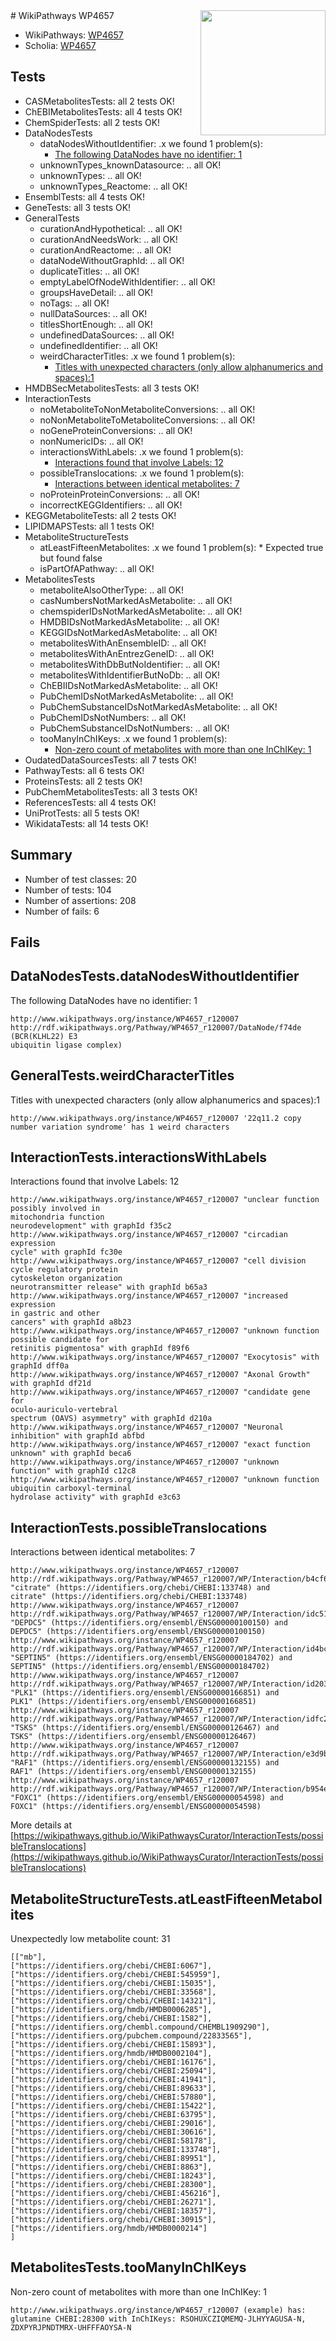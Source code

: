 <img style="float: right; width: 200px" src="https://upload.wikimedia.org/wikipedia/commons/thumb/8/83/Wplogo_with_text_500.png/640px-Wplogo_with_text_500.png" />
# WikiPathways WP4657

* WikiPathways: [WP4657](https://new.wikipathways.org/pathways/WP4657)
* Scholia: [WP4657](https://scholia.toolforge.org/wikipathways/WP4657)
## Tests
* CASMetabolitesTests: all 2 tests OK!
* ChEBIMetabolitesTests: all 4 tests OK!
* ChemSpiderTests: all 2 tests OK!
* DataNodesTests
    * dataNodesWithoutIdentifier: .x we found 1 problem(s):
        * [The following DataNodes have no identifier: 1](#d2d32fa0)
    * unknownTypes_knownDatasource: .. all OK!
    * unknownTypes: .. all OK!
    * unknownTypes_Reactome: .. all OK!
* EnsemblTests: all 4 tests OK!
* GeneTests: all 3 tests OK!
* GeneralTests
    * curationAndHypothetical: .. all OK!
    * curationAndNeedsWork: .. all OK!
    * curationAndReactome: .. all OK!
    * dataNodeWithoutGraphId: .. all OK!
    * duplicateTitles: .. all OK!
    * emptyLabelOfNodeWithIdentifier: .. all OK!
    * groupsHaveDetail: .. all OK!
    * noTags: .. all OK!
    * nullDataSources: .. all OK!
    * titlesShortEnough: .. all OK!
    * undefinedDataSources: .. all OK!
    * undefinedIdentifier: .. all OK!
    * weirdCharacterTitles: .x we found 1 problem(s):
        * [Titles with unexpected characters (only allow alphanumerics and spaces):1](#fda87b3f)
* HMDBSecMetabolitesTests: all 3 tests OK!
* InteractionTests
    * noMetaboliteToNonMetaboliteConversions: .. all OK!
    * noNonMetaboliteToMetaboliteConversions: .. all OK!
    * noGeneProteinConversions: .. all OK!
    * nonNumericIDs: .. all OK!
    * interactionsWithLabels: .x we found 1 problem(s):
        * [Interactions found that involve Labels: 12](#fe97a8ba)
    * possibleTranslocations: .x we found 1 problem(s):
        * [Interactions between identical metabolites: 7](#d59038ca)
    * noProteinProteinConversions: .. all OK!
    * incorrectKEGGIdentifiers: .. all OK!
* KEGGMetaboliteTests: all 2 tests OK!
* LIPIDMAPSTests: all 1 tests OK!
* MetaboliteStructureTests
    * atLeastFifteenMetabolites: .x we found 1 problem(s):
            * Expected true but found false
    * isPartOfAPathway: .. all OK!
* MetabolitesTests
    * metaboliteAlsoOtherType: .. all OK!
    * casNumbersNotMarkedAsMetabolite: .. all OK!
    * chemspiderIDsNotMarkedAsMetabolite: .. all OK!
    * HMDBIDsNotMarkedAsMetabolite: .. all OK!
    * KEGGIDsNotMarkedAsMetabolite: .. all OK!
    * metabolitesWithAnEnsembleID: .. all OK!
    * metabolitesWithAnEntrezGeneID: .. all OK!
    * metabolitesWithDbButNoIdentifier: .. all OK!
    * metabolitesWithIdentifierButNoDb: .. all OK!
    * ChEBIIDsNotMarkedAsMetabolite: .. all OK!
    * PubChemIDsNotMarkedAsMetabolite: .. all OK!
    * PubChemSubstanceIDsNotMarkedAsMetabolite: .. all OK!
    * PubChemIDsNotNumbers: .. all OK!
    * PubChemSubstanceIDsNotNumbers: .. all OK!
    * tooManyInChIKeys: .x we found 1 problem(s):
        * [Non-zero count of metabolites with more than one InChIKey: 1](#a4e4037e)
* OudatedDataSourcesTests: all 7 tests OK!
* PathwayTests: all 6 tests OK!
* ProteinsTests: all 2 tests OK!
* PubChemMetabolitesTests: all 3 tests OK!
* ReferencesTests: all 4 tests OK!
* UniProtTests: all 5 tests OK!
* WikidataTests: all 14 tests OK!


## Summary

* Number of test classes: 20
* Number of tests: 104
* Number of assertions: 208
* Number of fails: 6

## Fails

<a name="d2d32fa0" />

## DataNodesTests.dataNodesWithoutIdentifier

The following DataNodes have no identifier: 1
```
http://www.wikipathways.org/instance/WP4657_r120007 http://rdf.wikipathways.org/Pathway/WP4657_r120007/DataNode/f74de (BCR(KLHL22) E3 
ubiquitin ligase complex)
```

<a name="fda87b3f" />

## GeneralTests.weirdCharacterTitles

Titles with unexpected characters (only allow alphanumerics and spaces):1
```
http://www.wikipathways.org/instance/WP4657_r120007 '22q11.2 copy number variation syndrome' has 1 weird characters
```

<a name="fe97a8ba" />

## InteractionTests.interactionsWithLabels

Interactions found that involve Labels: 12
```
http://www.wikipathways.org/instance/WP4657_r120007 "unclear function
possibly involved in 
mitochondria function
neurodevelopment" with graphId f35c2
http://www.wikipathways.org/instance/WP4657_r120007 "circadian 
expression
cycle" with graphId fc30e
http://www.wikipathways.org/instance/WP4657_r120007 "cell division cycle regulatory protein
cytoskeleton organization
neurotransmitter release" with graphId b65a3
http://www.wikipathways.org/instance/WP4657_r120007 "increased expression
in gastric and other
cancers" with graphId a8b23
http://www.wikipathways.org/instance/WP4657_r120007 "unknown function
possible candidate for
retinitis pigmentosa" with graphId f89f6
http://www.wikipathways.org/instance/WP4657_r120007 "Exocytosis" with graphId dff0a
http://www.wikipathways.org/instance/WP4657_r120007 "Axonal Growth" with graphId df21d
http://www.wikipathways.org/instance/WP4657_r120007 "candidate gene for
oculo-auriculo-vertebral 
spectrum (OAVS) asymmetry" with graphId d210a
http://www.wikipathways.org/instance/WP4657_r120007 "Neuronal inhibition" with graphId abfbd
http://www.wikipathways.org/instance/WP4657_r120007 "exact function 
unknown" with graphId beca6
http://www.wikipathways.org/instance/WP4657_r120007 "unknown
function" with graphId c12c8
http://www.wikipathways.org/instance/WP4657_r120007 "unknown function
ubiquitin carboxyl-terminal 
hydrolase activity" with graphId e3c63
```

<a name="d59038ca" />

## InteractionTests.possibleTranslocations

Interactions between identical metabolites: 7
```
http://www.wikipathways.org/instance/WP4657_r120007 http://rdf.wikipathways.org/Pathway/WP4657_r120007/WP/Interaction/b4cf6 "citrate" (https://identifiers.org/chebi/CHEBI:133748) and 
citrate" (https://identifiers.org/chebi/CHEBI:133748)
http://www.wikipathways.org/instance/WP4657_r120007 http://rdf.wikipathways.org/Pathway/WP4657_r120007/WP/Interaction/idc517380d "DEPDC5" (https://identifiers.org/ensembl/ENSG00000100150) and 
DEPDC5" (https://identifiers.org/ensembl/ENSG00000100150)
http://www.wikipathways.org/instance/WP4657_r120007 http://rdf.wikipathways.org/Pathway/WP4657_r120007/WP/Interaction/id4bc0ad59 "SEPTIN5" (https://identifiers.org/ensembl/ENSG00000184702) and 
SEPTIN5" (https://identifiers.org/ensembl/ENSG00000184702)
http://www.wikipathways.org/instance/WP4657_r120007 http://rdf.wikipathways.org/Pathway/WP4657_r120007/WP/Interaction/id2038c551 "PLK1" (https://identifiers.org/ensembl/ENSG00000166851) and 
PLK1" (https://identifiers.org/ensembl/ENSG00000166851)
http://www.wikipathways.org/instance/WP4657_r120007 http://rdf.wikipathways.org/Pathway/WP4657_r120007/WP/Interaction/idfc2ef98d "TSKS" (https://identifiers.org/ensembl/ENSG00000126467) and 
TSKS" (https://identifiers.org/ensembl/ENSG00000126467)
http://www.wikipathways.org/instance/WP4657_r120007 http://rdf.wikipathways.org/Pathway/WP4657_r120007/WP/Interaction/e3d9b "RAF1" (https://identifiers.org/ensembl/ENSG00000132155) and 
RAF1" (https://identifiers.org/ensembl/ENSG00000132155)
http://www.wikipathways.org/instance/WP4657_r120007 http://rdf.wikipathways.org/Pathway/WP4657_r120007/WP/Interaction/b954e "FOXC1" (https://identifiers.org/ensembl/ENSG00000054598) and 
FOXC1" (https://identifiers.org/ensembl/ENSG00000054598)
```

More details at [https://wikipathways.github.io/WikiPathwaysCurator/InteractionTests/possibleTranslocations](https://wikipathways.github.io/WikiPathwaysCurator/InteractionTests/possibleTranslocations)

<a name="3b0f9b07" />

## MetaboliteStructureTests.atLeastFifteenMetabolites

Unexpectedly low metabolite count: 31

```
[["mb"],
["https://identifiers.org/chebi/CHEBI:6067"],
["https://identifiers.org/chebi/CHEBI:545959"],
["https://identifiers.org/chebi/CHEBI:15035"],
["https://identifiers.org/chebi/CHEBI:33568"],
["https://identifiers.org/chebi/CHEBI:14321"],
["https://identifiers.org/hmdb/HMDB0006285"],
["https://identifiers.org/chebi/CHEBI:1582"],
["https://identifiers.org/chembl.compound/CHEMBL1909290"],
["https://identifiers.org/pubchem.compound/22833565"],
["https://identifiers.org/chebi/CHEBI:15893"],
["https://identifiers.org/hmdb/HMDB0002104"],
["https://identifiers.org/chebi/CHEBI:16176"],
["https://identifiers.org/chebi/CHEBI:25094"],
["https://identifiers.org/chebi/CHEBI:41941"],
["https://identifiers.org/chebi/CHEBI:89633"],
["https://identifiers.org/chebi/CHEBI:57880"],
["https://identifiers.org/chebi/CHEBI:15422"],
["https://identifiers.org/chebi/CHEBI:63795"],
["https://identifiers.org/chebi/CHEBI:29016"],
["https://identifiers.org/chebi/CHEBI:30616"],
["https://identifiers.org/chebi/CHEBI:58178"],
["https://identifiers.org/chebi/CHEBI:133748"],
["https://identifiers.org/chebi/CHEBI:89951"],
["https://identifiers.org/chebi/CHEBI:8863"],
["https://identifiers.org/chebi/CHEBI:18243"],
["https://identifiers.org/chebi/CHEBI:28300"],
["https://identifiers.org/chebi/CHEBI:456216"],
["https://identifiers.org/chebi/CHEBI:26271"],
["https://identifiers.org/chebi/CHEBI:18357"],
["https://identifiers.org/chebi/CHEBI:30915"],
["https://identifiers.org/hmdb/HMDB0000214"]
]
```

<a name="a4e4037e" />

## MetabolitesTests.tooManyInChIKeys

Non-zero count of metabolites with more than one InChIKey: 1
```
http://www.wikipathways.org/instance/WP4657_r120007 (example) has: glutamine CHEBI:28300 with InChIKeys: RSOHUXCZIQMEMQ-JLHYYAGUSA-N, ZDXPYRJPNDTMRX-UHFFFAOYSA-N
```

